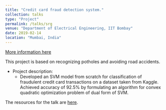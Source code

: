 ```yaml
---
title: "Credit card fraud detection system."
collection: talks
type: "Project"
permalink: /talks/srg
venue: "Department of Electrical Engineering, IIT Bombay"
date: 2019-02-14
location: "Mumbai, India"
---
```

[More information here](https://www.ee.iitb.ac.in/~eestudentrg/sessions.php?phase=8#s84)

This project is based on recognizing potholes and avoiding road accidents.
* Project description:
  * Developed an SVM model from scratch for classification of fraudulent credit card transactions on a dataset
taken from Kaggle. Achieved accuracy of 92.5% by formulating an algorithm for convex quadratic optimization problem of dual form of SVM.

The resources for the talk are [here](/images/srg.pdf "Presentation PDF").
